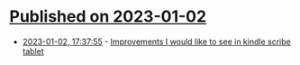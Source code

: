 # [Published on 2023-01-02](index.md)

* [2023-01-02, 17:37:55](https://lobste.rs/s/zelylm/improvements_i_would_like_see_kindle) - [Improvements I would like to see in kindle scribe tablet](https://sepi.me/2023-1-2-kindle-scribe-improvements)
